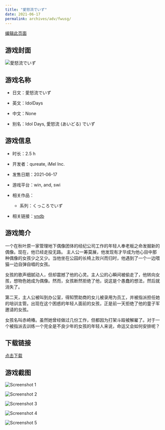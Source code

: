 ```yaml
---
title: "愛怒流でいず"
date: 2021-06-17
permalink: archives/adv/fwusg/
---
```

[编辑此页面](https://github.com/ACG-3/ADV3-source/blob/main/source/_posts/%E6%84%9B%E6%80%92%E6%B5%81%E3%81%A7%E3%81%84%E3%81%9A.md)

## 游戏封面

![愛怒流でいず](https://pan.timero.xyz/d/onedrive/img_lib_001/%E6%84%9B%E6%80%92%E6%B5%81%E3%81%A7%E3%81%84%E3%81%9A_cover.avif)


## 游戏名称

- 日文：愛怒流でいず
- 英文：IdolDays
- 中文：None

- 别名：Idol Days, 愛怒流 (あいどる) でいず


## 游戏信息

- 时长：2.5 h
- 开发者：qureate, iMel Inc.
- 发售日期：2021-06-17
- 游戏平台：win, and, swi
- 相关作品：
   - 系列：くっころでいず

- 相关链接：[vndb](https://vndb.org/v31363)


## 游戏简介

一个在秋叶原一家管理地下偶像团体的经纪公司工作的年轻人奉老板之命发掘新的偶像。现在，他已经走投无路。
主人公一筹莫展，他发现有才华成为他心目中那种偶像的女孩少之又少。当他坐在公园的长椅上败兴而归时，他遇到了一个一边喂猫一边自弹自唱的女孩。

女孩的歌声细腻动人，但却震撼了他的心灵。主人公的心瞬间被偷走了，他转向女孩，想物色她成为偶像。然而，女孩断然拒绝了他，说这是个愚蠢的想法，然后就消失了。

第二天，主人公被叫到办公室，得知赞助商的女儿被录用为员工，并被指派担任她的培训主管。出现在这个困惑的年轻人面前的女孩，正是前一天拒绝了他的童子军邀请的女孩。

女孩名叫赤崎椿。虽然她曾经做过几份工作，但都因为打架斗殴被解雇了。对于一个被指派去训练一个完全是不良少年的女孩的年轻人来说，命运又会如何安排呢？




## 下载链接

[点击下载](https://pan.timero.xyz/onedrive/adv_lib_001/%E6%84%9B%E6%80%92%E6%B5%81%E3%81%A7%E3%81%84%E3%81%9A)


## 游戏截图


![Screenshot 1](https://pan.timero.xyz/d/onedrive/img_lib_001/%E6%84%9B%E6%80%92%E6%B5%81%E3%81%A7%E3%81%84%E3%81%9A_Screenshot_1.avif)

![Screenshot 2](https://pan.timero.xyz/d/onedrive/img_lib_001/%E6%84%9B%E6%80%92%E6%B5%81%E3%81%A7%E3%81%84%E3%81%9A_Screenshot_2.avif)

![Screenshot 3](https://pan.timero.xyz/d/onedrive/img_lib_001/%E6%84%9B%E6%80%92%E6%B5%81%E3%81%A7%E3%81%84%E3%81%9A_Screenshot_3.avif)

![Screenshot 4](https://pan.timero.xyz/d/onedrive/img_lib_001/%E6%84%9B%E6%80%92%E6%B5%81%E3%81%A7%E3%81%84%E3%81%9A_Screenshot_4.avif)

![Screenshot 5](https://pan.timero.xyz/d/onedrive/img_lib_001/%E6%84%9B%E6%80%92%E6%B5%81%E3%81%A7%E3%81%84%E3%81%9A_Screenshot_5.avif)

